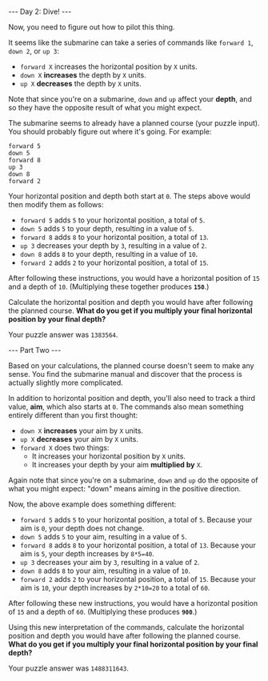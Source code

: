 --- Day 2: Dive! ---

Now, you need to figure out how to pilot this thing.

It seems like the submarine can take a series of commands like `forward 1`, `down
2`, or `up 3`:

- `forward X` increases the horizontal position by `X` units.
- `down X` **increases** the depth by `X` units.
- `up X` **decreases** the depth by `X` units.

Note that since you're on a submarine, `down` and `up` affect your **depth**,
and so they have the opposite result of what you might expect.

The submarine seems to already have a planned course (your puzzle input). You
should probably figure out where it's going. For example:

```
forward 5
down 5
forward 8
up 3
down 8
forward 2
```

Your horizontal position and depth both start at `0`. The steps above would
then modify them as follows:

- `forward 5` adds `5` to your horizontal position, a total of `5`.
- `down 5` adds `5` to your depth, resulting in a value of `5`.
- `forward 8` adds `8` to your horizontal position, a total of `13`.
- `up 3` decreases your depth by `3`, resulting in a value of `2`.
- `down 8` adds `8` to your depth, resulting in a value of `10`.
- `forward 2` adds `2` to your horizontal position, a total of `15`.

After following these instructions, you would have a horizontal position of
`15` and a depth of `10`. (Multiplying these together produces **`150`**.)

Calculate the horizontal position and depth you would have after following the
planned course. **What do you get if you multiply your final horizontal
position by your final depth?**

Your puzzle answer was `1383564`.

--- Part Two ---

Based on your calculations, the planned course doesn't seem to make any sense.
You find the submarine manual and discover that the process is actually
slightly more complicated.

In addition to horizontal position and depth, you'll also need to track a third
value, **aim**, which also starts at `0`. The commands also mean something
entirely different than you first thought:

- `down X` **increases** your aim by `X` units.
- `up X` **decreases** your aim by `X` units.
- `forward X` does two things:
  - It increases your horizontal position by `X` units.
  - It increases your depth by your aim **multiplied by** `X`.

Again note that since you're on a submarine, `down` and `up` do the opposite of
what you might expect: "down" means aiming in the positive direction.

Now, the above example does something different:

- `forward 5` adds `5` to your horizontal position, a total of `5`. Because
  your aim is `0`, your depth does not change.
- `down 5` adds `5` to your aim, resulting in a value of `5`.
- `forward 8` adds `8` to your horizontal position, a total of `13`. Because
  your aim is `5`, your depth increases by `8*5=40`.
- `up 3` decreases your aim by `3`, resulting in a value of `2`.
- `down 8` adds `8` to your aim, resulting in a value of `10`.
- `forward 2` adds `2` to your horizontal position, a total of `15`. Because
  your aim is `10`, your depth increases by `2*10=20` to a total of `60`.

After following these new instructions, you would have a horizontal position of
`15` and a depth of `60`. (Multiplying these produces **`900`**.)

Using this new interpretation of the commands, calculate the horizontal
position and depth you would have after following the planned course. **What do
you get if you multiply your final horizontal position by your final depth?**

Your puzzle answer was `1488311643`.
